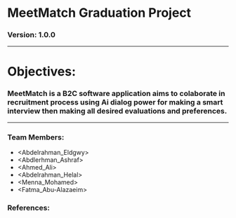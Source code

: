 # MeetMatch Graduation Project
### Version: 1.0.0
----
# Objectives:
### MeetMatch is a B2C software application aims to colaborate in recruitment process using Ai dialog power for making a smart interview then making all desired evaluations and preferences.   

----
### Team Members:
- <Abdelrahman_Eldgwy>
- <Abdlerhman_Ashraf>
- <Ahmed_Ali>
- <Abdelrahman_Helal>
- <Menna_Mohamed>
- <Fatma_Abu-Alazaeim>

### References: